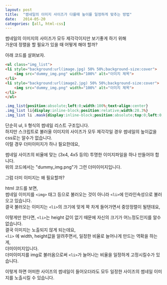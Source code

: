 ```yaml
---
layout: post
title:  "썸네일의 이미지 사이즈가 다를때 높이를 일정하게 맞추는 방법"
date:   2014-05-20
categories: [all, html-css]
---
```


썸네일의 이미지의 사이즈가 모두 제각각이지만 보기좋게 하기 위해<br>
가운데 정렬을 할 필요가 있을 때 어떻게 해야 할까?<br>

아래 코드를 살펴보자.<br>

```html
<ul class="img_list">
<li style="background:url(image.jpg) 50% 50%;background-size:cover">
    <img src="dummy_img.png" width="100%" alt="이미지 제목">
</li>
<li style="background:url(image2.jpg) 50% 50%;background-size:cover">
    <img src="dummy_img.png" width="100%" alt="이미지 제목">
</li>
</ul>
```

```css
.img_list{position:absolute;left:0;width:100%;text-align:center}
.img_list li{display:inline-block;position:relative;width:28.3%}
.img_list li .mask{display:inline-block;position:absolute;top:0;left:0;width:90%;}
```

단순히 ul, li 형식의 썸네일 리스트 구조입니다.<br>
하지만 스크립트로 불러올 이미지의 사이즈가 모두 제각각일 경우 썸네일의 높이값을 css로는 알수가 없습니다.<br>
이럴 경우 더미이미지가 하나 필요한데요,<br>
 
썸네일 사이즈의 비율에 맞는 (3x4, 4x5 등의) 투명한 이미지파일을 하나 만들어야 합니다.<br>
위의 코드에서는 "dummy_img.png"가 그런 더미이미지입니다.<br>
 
그럼 더미 이미지는 왜 필요할까?<br>
 
html 코드를 보면,<br>
썸네일 이미지를 ``<img>`` 태그 등으로 불러오는 것이 아니라 ``<li>``에 인라인속성으로 불러오고 있습니다.<br>
결국 불러오는 이미지는 ``<li>``의 크기에 맞게 꽉 차게 들어가면서 중앙정렬이 될텐데요,<br>

이렇게만 한다면, ``<li>``는 height 값이 없기 때문에 자신의 크기가 어느정도인지를 알수 없습니다.<br>
결국 이미지는 노출되지 않게 되는데요, <br>
`<li>` 에 width, height값을 알려주면서, 일정한 비율로 늘어나게 만드는 역확을 하는게,<br>
더미이미지입니다.<br>
더미이미지를 img로 불러옴으로써 ``<li>``가 늘어나는 비율을 일정하게 고정시킬수가 있습니다.<br>

이렇게 하면 어떠한 사이즈의 썸네일이 들어오더라도 모두 일정한 사이즈의 썸네일 이미지를 노출시킬 수 있습니다.<br>
